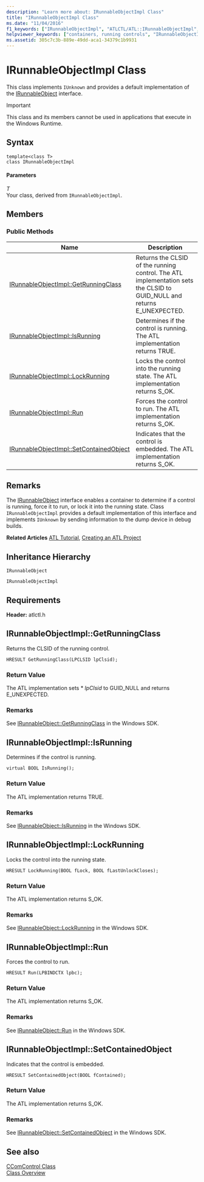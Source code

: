 ```yaml
---
description: "Learn more about: IRunnableObjectImpl Class"
title: "IRunnableObjectImpl Class"
ms.date: "11/04/2016"
f1_keywords: ["IRunnableObjectImpl", "ATLCTL/ATL::IRunnableObjectImpl", "ATLCTL/ATL::IRunnableObjectImpl::GetRunningClass", "ATLCTL/ATL::IRunnableObjectImpl::IsRunning", "ATLCTL/ATL::IRunnableObjectImpl::LockRunning", "ATLCTL/ATL::IRunnableObjectImpl::Run", "ATLCTL/ATL::IRunnableObjectImpl::SetContainedObject"]
helpviewer_keywords: ["containers, running controls", "IRunnableObjectImpl class", "IRunnableObject, ATL implementation", "controls [ATL], running", "controls [C++], container running in ATL"]
ms.assetid: 305c7c3b-889e-49dd-aca1-34379c1b9931
---
```

# IRunnableObjectImpl Class

This class implements `IUnknown` and provides a default implementation of the [IRunnableObject](/windows/win32/api/objidl/nn-objidl-irunnableobject) interface.

> [!IMPORTANT]
> This class and its members cannot be used in applications that execute in the Windows Runtime.

## Syntax

```
template<class T>
class IRunnableObjectImpl
```

#### Parameters

*T*<br/>
Your class, derived from `IRunnableObjectImpl`.

## Members

### Public Methods

|Name|Description|
|----------|-----------------|
|[IRunnableObjectImpl::GetRunningClass](#getrunningclass)|Returns the CLSID of the running control. The ATL implementation sets the CLSID to GUID_NULL and returns E_UNEXPECTED.|
|[IRunnableObjectImpl::IsRunning](#isrunning)|Determines if the control is running. The ATL implementation returns TRUE.|
|[IRunnableObjectImpl::LockRunning](#lockrunning)|Locks the control into the running state. The ATL implementation returns S_OK.|
|[IRunnableObjectImpl::Run](#run)|Forces the control to run. The ATL implementation returns S_OK.|
|[IRunnableObjectImpl::SetContainedObject](#setcontainedobject)|Indicates that the control is embedded. The ATL implementation returns S_OK.|

## Remarks

The [IRunnableObject](/windows/win32/api/objidl/nn-objidl-irunnableobject) interface enables a container to determine if a control is running, force it to run, or lock it into the running state. Class `IRunnableObjectImpl` provides a default implementation of this interface and implements `IUnknown` by sending information to the dump device in debug builds.

**Related Articles** [ATL Tutorial](../../atl/active-template-library-atl-tutorial.md), [Creating an ATL Project](../../atl/reference/creating-an-atl-project.md)

## Inheritance Hierarchy

`IRunnableObject`

`IRunnableObjectImpl`

## Requirements

**Header:** atlctl.h

## <a name="getrunningclass"></a> IRunnableObjectImpl::GetRunningClass

Returns the CLSID of the running control.

```
HRESULT GetRunningClass(LPCLSID lpClsid);
```

### Return Value

The ATL implementation sets \* *lpClsid* to GUID_NULL and returns E_UNEXPECTED.

### Remarks

See [IRunnableObject::GetRunningClass](/windows/win32/api/objidl/nf-objidl-irunnableobject-getrunningclass) in the Windows SDK.

## <a name="isrunning"></a> IRunnableObjectImpl::IsRunning

Determines if the control is running.

```
virtual BOOL IsRunning();
```

### Return Value

The ATL implementation returns TRUE.

### Remarks

See [IRunnableObject::IsRunning](/windows/win32/api/objidl/nf-objidl-irunnableobject-isrunning) in the Windows SDK.

## <a name="lockrunning"></a> IRunnableObjectImpl::LockRunning

Locks the control into the running state.

```
HRESULT LockRunning(BOOL fLock, BOOL fLastUnlockCloses);
```

### Return Value

The ATL implementation returns S_OK.

### Remarks

See [IRunnableObject::LockRunning](/windows/win32/api/objidl/nf-objidl-irunnableobject-lockrunning) in the Windows SDK.

## <a name="run"></a> IRunnableObjectImpl::Run

Forces the control to run.

```
HRESULT Run(LPBINDCTX lpbc);
```

### Return Value

The ATL implementation returns S_OK.

### Remarks

See [IRunnableObject::Run](/windows/win32/api/objidl/nf-objidl-irunnableobject-run) in the Windows SDK.

## <a name="setcontainedobject"></a> IRunnableObjectImpl::SetContainedObject

Indicates that the control is embedded.

```
HRESULT SetContainedObject(BOOL fContained);
```

### Return Value

The ATL implementation returns S_OK.

### Remarks

See [IRunnableObject::SetContainedObject](/windows/win32/api/objidl/nf-objidl-irunnableobject-setcontainedobject) in the Windows SDK.

## See also

[CComControl Class](../../atl/reference/ccomcontrol-class.md)<br/>
[Class Overview](../../atl/atl-class-overview.md)
